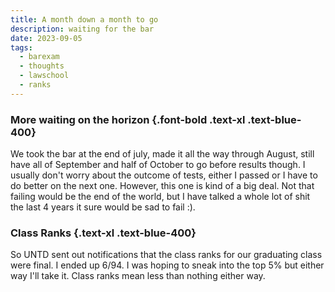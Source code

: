 ```yaml
---
title: A month down a month to go
description: waiting for the bar
date: 2023-09-05
tags:
  - barexam
  - thoughts
  - lawschool
  - ranks
---
```


### More waiting on the horizon {.font-bold .text-xl .text-blue-400}

We took the bar at the end of july, made it all the way through August, still have all of September and half of October to go before results though. I usually don't worry about the outcome of tests, either I passed or I have to do better on the next one. However, this one is kind of a big deal. Not that failing would be the end of the world, but I have talked a whole lot of shit the last 4 years it sure would be sad to fail :).

### Class Ranks {.text-xl .text-blue-400}

So UNTD sent out notifications that the class ranks for our graduating class were final. I ended up 6/94. I was hoping to sneak into the top 5% but either way I'll take it. Class ranks mean less than nothing either way.
